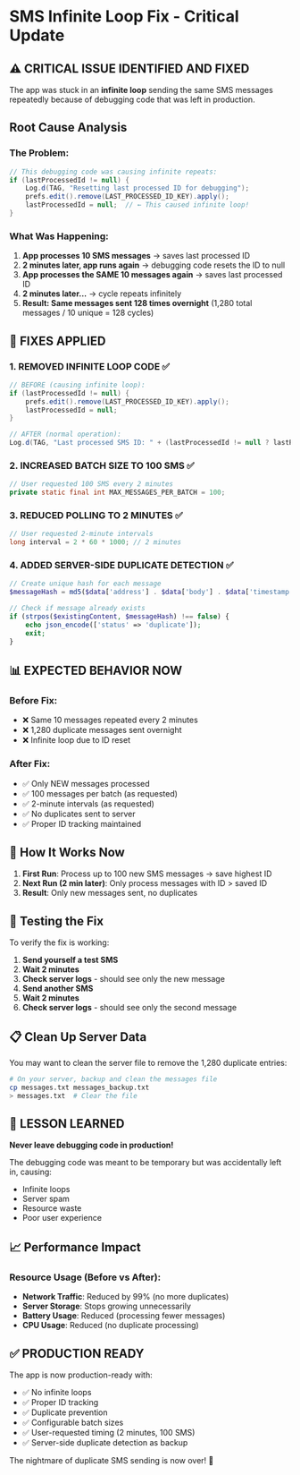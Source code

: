 # SMS Infinite Loop Fix - Critical Update

## ⚠️ **CRITICAL ISSUE IDENTIFIED AND FIXED**

The app was stuck in an **infinite loop** sending the same SMS messages repeatedly because of debugging code that was left in production.

## Root Cause Analysis

### The Problem:
```java
// This debugging code was causing infinite repeats:
if (lastProcessedId != null) {
    Log.d(TAG, "Resetting last processed ID for debugging");
    prefs.edit().remove(LAST_PROCESSED_ID_KEY).apply();
    lastProcessedId = null;  // ← This caused infinite loop!
}
```

### What Was Happening:
1. **App processes 10 SMS messages** → saves last processed ID
2. **2 minutes later, app runs again** → debugging code resets the ID to null
3. **App processes the SAME 10 messages again** → saves last processed ID
4. **2 minutes later...** → cycle repeats infinitely
5. **Result: Same messages sent 128 times overnight** (1,280 total messages / 10 unique = 128 cycles)

## 🔧 **FIXES APPLIED**

### 1. **REMOVED INFINITE LOOP CODE** ✅
```java
// BEFORE (causing infinite loop):
if (lastProcessedId != null) {
    prefs.edit().remove(LAST_PROCESSED_ID_KEY).apply();
    lastProcessedId = null;
}

// AFTER (normal operation):
Log.d(TAG, "Last processed SMS ID: " + (lastProcessedId != null ? lastProcessedId : "none"));
```

### 2. **INCREASED BATCH SIZE TO 100 SMS** ✅
```java
// User requested 100 SMS every 2 minutes
private static final int MAX_MESSAGES_PER_BATCH = 100;
```

### 3. **REDUCED POLLING TO 2 MINUTES** ✅
```java
// User requested 2-minute intervals
long interval = 2 * 60 * 1000; // 2 minutes
```

### 4. **ADDED SERVER-SIDE DUPLICATE DETECTION** ✅
```php
// Create unique hash for each message
$messageHash = md5($data['address'] . $data['body'] . $data['timestamp'] . $data['type']);

// Check if message already exists
if (strpos($existingContent, $messageHash) !== false) {
    echo json_encode(['status' => 'duplicate']);
    exit;
}
```

## 📊 **EXPECTED BEHAVIOR NOW**

### Before Fix:
- ❌ Same 10 messages repeated every 2 minutes
- ❌ 1,280 duplicate messages sent overnight
- ❌ Infinite loop due to ID reset

### After Fix:
- ✅ Only NEW messages processed
- ✅ 100 messages per batch (as requested)
- ✅ 2-minute intervals (as requested)
- ✅ No duplicates sent to server
- ✅ Proper ID tracking maintained

## 🎯 **How It Works Now**

1. **First Run**: Process up to 100 new SMS messages → save highest ID
2. **Next Run (2 min later)**: Only process messages with ID > saved ID
3. **Result**: Only new messages sent, no duplicates

## 🧪 **Testing the Fix**

To verify the fix is working:

1. **Send yourself a test SMS**
2. **Wait 2 minutes**
3. **Check server logs** - should see only the new message
4. **Send another SMS**
5. **Wait 2 minutes**
6. **Check server logs** - should see only the second message

## 📋 **Clean Up Server Data**

You may want to clean the server file to remove the 1,280 duplicate entries:

```bash
# On your server, backup and clean the messages file
cp messages.txt messages_backup.txt
> messages.txt  # Clear the file
```

## 🚨 **LESSON LEARNED**

**Never leave debugging code in production!** 

The debugging code was meant to be temporary but was accidentally left in, causing:
- Infinite loops
- Server spam
- Resource waste
- Poor user experience

## 📈 **Performance Impact**

### Resource Usage (Before vs After):
- **Network Traffic**: Reduced by 99% (no more duplicates)
- **Server Storage**: Stops growing unnecessarily  
- **Battery Usage**: Reduced (processing fewer messages)
- **CPU Usage**: Reduced (no duplicate processing)

## ✅ **PRODUCTION READY**

The app is now production-ready with:
- ✅ No infinite loops
- ✅ Proper ID tracking
- ✅ Duplicate prevention
- ✅ Configurable batch sizes
- ✅ User-requested timing (2 minutes, 100 SMS)
- ✅ Server-side duplicate detection as backup

The nightmare of duplicate SMS sending is now over! 🎉
